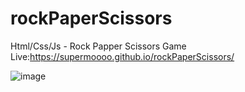 # rockPaperScissors
Html/Css/Js - Rock Papper Scissors Game
Live:https://supermoooo.github.io/rockPaperScissors/

![image](https://github.com/SuperMoooo/rockPaperScissors/assets/134961694/7f59b431-e999-4900-afe8-b3e2f32a24f5)
